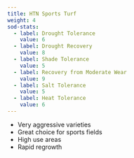 ```yaml
---
title: HTN Sports Turf
weight: 4
sod-stats:
  - label: Drought Tolerance
    value: 6
  - label: Drought Recovery
    value: 8
  - label: Shade Tolerance
    value: 5
  - label: Recovery from Moderate Wear
    value: 9
  - label: Salt Tolerance
    value: 5
  - label: Heat Tolerance
    value: 6
---
```



* Very aggressive varieties
* Great choice for sports fields
* High use areas
* Rapid regrowth
